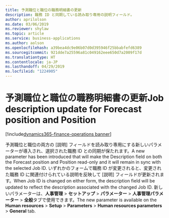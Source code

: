 ```yaml
---
title: 予測職位と職位の職務明細書の更新
description: 職務 ID と同期している読み取り専用の説明フィールド。
author: aprilolson
ms.date: 03/06/2019
ms.reviewer: shylaw
ms.topic: article
ms.service: business-applications
ms.author: aolson
ms.openlocfilehash: a39bea4dc9e06b07d0d395946f25bbabfefd6389
ms.sourcegitcommit: 921dde7a25596a81c049162eee650d7a2009f17d
ms.translationtype: HT
ms.contentlocale: ja-JP
ms.lasthandoff: 04/29/2019
ms.locfileid: "1224905"
---
```

# <a name="job-description-update-for-forecast-position-and-position"></a><span data-ttu-id="3ed06-103">予測職位と職位の職務明細書の更新</span><span class="sxs-lookup"><span data-stu-id="3ed06-103">Job description update for Forecast position and Position</span></span> 
[!include[dynamics365-finance-operations banner](../includes/dynamics365-finance-operations.md)]


<span data-ttu-id="3ed06-104">予測職位と職位の両方の [説明] フィールドを読み取り専用にする新しいパラメーターが導入され、選択された職務 ID との同期が保たれます。</span><span class="sxs-lookup"><span data-stu-id="3ed06-104">A new parameter has been introduced that will make the Description field on both the Forecast position and Position read-only and it will remain in sync with the selected Job ID.</span></span> <span data-ttu-id="3ed06-105">いずれかのフォームで職務 ID が変更されると、変更された職務 ID に関連付けられている説明を反映して [説明] フィールドが更新されます。</span><span class="sxs-lookup"><span data-stu-id="3ed06-105">When Job ID is changed on either form, the description field will be updated to reflect the description associated with the changed Job ID.</span></span> <span data-ttu-id="3ed06-106">新しいパラメーターは、**人事管理** > **セットアップ** > **パラメーター** > **人事管理パラメーター** > **全般**タブで使用できます。</span><span class="sxs-lookup"><span data-stu-id="3ed06-106">The new parameter is available on the **Human resources** > **Setup** > **Parameters** > **Human resources parameters** > **General** tab.</span></span>
